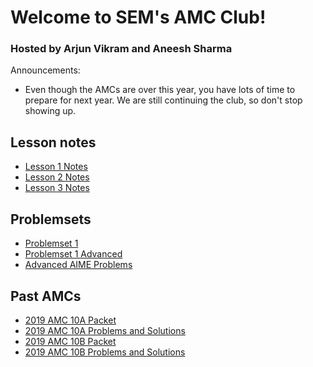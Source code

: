 # Welcome to SEM's AMC Club!

### Hosted by Arjun Vikram and Aneesh Sharma



Announcements:

- Even though the AMCs are over this year, you have lots of time to prepare for next year. We are still continuing the club, so don't stop showing up.


## Lesson notes

- [Lesson 1 Notes](Week1.pdf)
- [Lesson 2 Notes](Week2.pdf)
- [Lesson 3 Notes](Week3.pdf)

## Problemsets
- [Problemset 1](Problemset1.pdf)
- [Problemset 1 Advanced](Problemset1Advanced.pdf)
- [Advanced AIME Problems](Week2Advanced.pdf)

## Past AMCs
- [2019 AMC 10A Packet](2019-10A.pdf)
- [2019 AMC 10A Problems and Solutions](https://artofproblemsolving.com/wiki/index.php/2019_AMC_10A_Problems)
- [2019 AMC 10B Packet](2019-10B.pdf)
- [2019 AMC 10B Problems and Solutions](https://artofproblemsolving.com/wiki/index.php/2019_AMC_10B_Problems)
